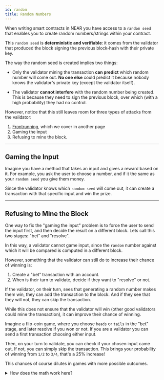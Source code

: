 ```yaml
---
id: random
title: Random Numbers
---
```


When writing smart contracts in NEAR you have access to a `random seed` that enables you to create random numbers/strings
within your contract.

This `random seed` is **deterministic and verifiable**: it comes from the validator that produced the block signing the previous
block-hash with their private key.

The way the random seed is created implies two things:

- Only the validator mining the transaction **can predict** which random number will come out. **No one else** could predict it because nobody knows the validator's private key (except the validator itself).

- The validator **cannot interfere** with the random number being created. This is because they need to sign the previous block, over which (with a high probability) they had no control.


However, notice that this still leaves room for three types of attacks from the validator:
1. [Frontrunning](./frontrunning.md), which we cover in another page
2. Gaming the input
3. Refusing to mine the block. 

----

## Gaming the Input
Imagine you have a method that takes an input and gives a reward based on it. For example, you ask the user to choose a number,
and if it the same as your `random seed` you give them money.

Since the validator knows which `random seed` will come out, it can create a transaction with that specific input and win the prize.

----

## Refusing to Mine the Block
One way to fix the "gaming the input" problem is to force the user to send the input first, and then decide the result on a different block.
Lets call this two stages: "bet" and "resolve".

In this way, a validator cannot game input, since the `random` number against which it will be compared is computed in a different block.

However, something that the validator can still do to increase their chance of winning is:
1. Create a "bet" transaction with an account.
2. When is their turn to validate, decide if they want to "resolve" or not.

If the validator, on their turn, sees that generating a random number makes them win, they can add the transaction to the block. And if they
see that they will not, they can skip the transaction.

While this does not ensure that the validator will win (other good validators could mine the transaction), it can improve their chance of winning.

Imagine a flip-coin game, where you choose `heads` or `tails` in the "bet" stage, and later resolve if you won or not. If you are a validator
you can send a first transaction choosing either input.

Then, on your turn to validate, you can check if your chosen input came out. If not, you can simply skip the transaction. This brings your
probability of winning from `1/2` to `3/4`, that's a 25% increase!

This chances of course dilutes in games with more possible outcomes.

<details>
<summary>How does the math work here?</summary>

Imagine you always bet for `heads`.

In a fair coin-flip game you have 50-50 percent chance of winning, this is because after the coin is flipped there are two possible outcomes:
`H` and `T`, and you only win in one (`H`).

However, if you can choose to flip again if "tails" comes out, now there are 4 scenarios: `H H` `T H` `H T` `T T`, and in 3 of those
you win (all the ones including an `H`)!!!. 
</details>